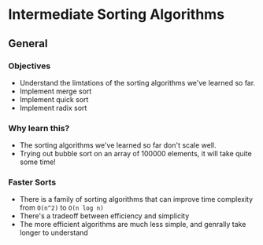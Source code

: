 # Intermediate Sorting Algorithms

## General

### Objectives

- Understand the limtations of the sorting algorithms we've learned so far.
- Implement merge sort
- Implement quick sort
- Implement radix sort

### Why learn this?

- The sorting algorithms we've learned so far don't scale well.
- Trying out bubble sort on an array of 100000 elements, it will take quite some time!

### Faster Sorts

- There is a family of sorting algorithms that can improve time complexity from `O(n^2)` to `O(n log n)`
- There's a tradeoff between efficiency and simplicity
- The more efficient algorithms are much less simple, and genrally take longer to understand
